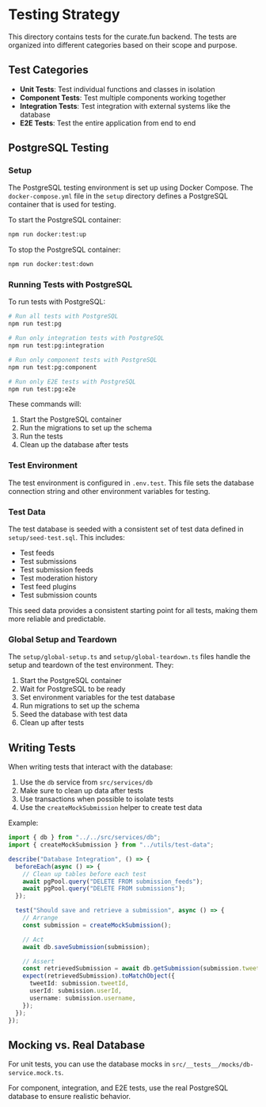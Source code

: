 # Testing Strategy

This directory contains tests for the curate.fun backend. The tests are organized into different categories based on their scope and purpose.

## Test Categories

- **Unit Tests**: Test individual functions and classes in isolation
- **Component Tests**: Test multiple components working together
- **Integration Tests**: Test integration with external systems like the database
- **E2E Tests**: Test the entire application from end to end

## PostgreSQL Testing

### Setup

The PostgreSQL testing environment is set up using Docker Compose. The `docker-compose.yml` file in the `setup` directory defines a PostgreSQL container that is used for testing.

To start the PostgreSQL container:

```bash
npm run docker:test:up
```

To stop the PostgreSQL container:

```bash
npm run docker:test:down
```

### Running Tests with PostgreSQL

To run tests with PostgreSQL:

```bash
# Run all tests with PostgreSQL
npm run test:pg

# Run only integration tests with PostgreSQL
npm run test:pg:integration

# Run only component tests with PostgreSQL
npm run test:pg:component

# Run only E2E tests with PostgreSQL
npm run test:pg:e2e
```

These commands will:

1. Start the PostgreSQL container
2. Run the migrations to set up the schema
3. Run the tests
4. Clean up the database after tests

### Test Environment

The test environment is configured in `.env.test`. This file sets the database connection string and other environment variables for testing.

### Test Data

The test database is seeded with a consistent set of test data defined in `setup/seed-test.sql`. This includes:

- Test feeds
- Test submissions
- Test submission feeds
- Test moderation history
- Test feed plugins
- Test submission counts

This seed data provides a consistent starting point for all tests, making them more reliable and predictable.

### Global Setup and Teardown

The `setup/global-setup.ts` and `setup/global-teardown.ts` files handle the setup and teardown of the test environment. They:

1. Start the PostgreSQL container
2. Wait for PostgreSQL to be ready
3. Set environment variables for the test database
4. Run migrations to set up the schema
5. Seed the database with test data
6. Clean up after tests

## Writing Tests

When writing tests that interact with the database:

1. Use the `db` service from `src/services/db`
2. Make sure to clean up data after tests
3. Use transactions when possible to isolate tests
4. Use the `createMockSubmission` helper to create test data

Example:

```typescript
import { db } from "../../src/services/db";
import { createMockSubmission } from "../utils/test-data";

describe("Database Integration", () => {
  beforeEach(async () => {
    // Clean up tables before each test
    await pgPool.query("DELETE FROM submission_feeds");
    await pgPool.query("DELETE FROM submissions");
  });

  test("Should save and retrieve a submission", async () => {
    // Arrange
    const submission = createMockSubmission();

    // Act
    await db.saveSubmission(submission);

    // Assert
    const retrievedSubmission = await db.getSubmission(submission.tweetId);
    expect(retrievedSubmission).toMatchObject({
      tweetId: submission.tweetId,
      userId: submission.userId,
      username: submission.username,
    });
  });
});
```

## Mocking vs. Real Database

For unit tests, you can use the database mocks in `src/__tests__/mocks/db-service.mock.ts`.

For component, integration, and E2E tests, use the real PostgreSQL database to ensure realistic behavior.
